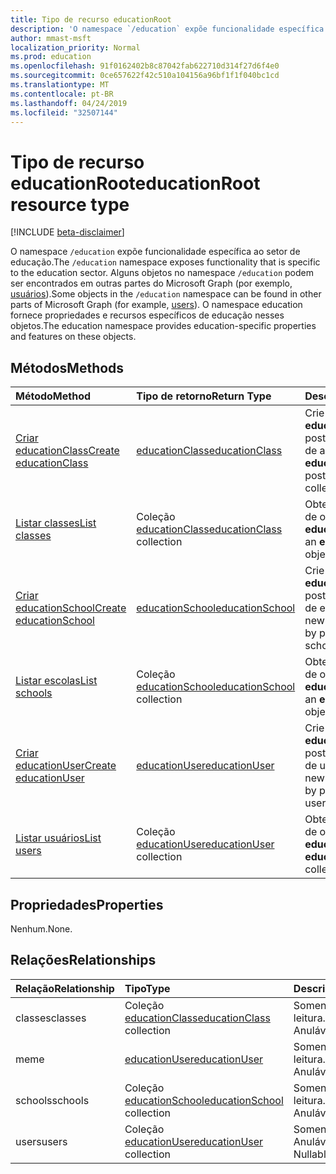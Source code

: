 ```yaml
---
title: Tipo de recurso educationRoot
description: 'O namespace `/education` expõe funcionalidade específica ao setor de educação. '
author: mmast-msft
localization_priority: Normal
ms.prod: education
ms.openlocfilehash: 91f0162402b8c87042fab622710d314f27d6f4e0
ms.sourcegitcommit: 0ce657622f42c510a104156a96bf1f1f040bc1cd
ms.translationtype: MT
ms.contentlocale: pt-BR
ms.lasthandoff: 04/24/2019
ms.locfileid: "32507144"
---
```

# <a name="educationroot-resource-type"></a><span data-ttu-id="05aaa-103">Tipo de recurso educationRoot</span><span class="sxs-lookup"><span data-stu-id="05aaa-103">educationRoot resource type</span></span>

[!INCLUDE [beta-disclaimer](../../includes/beta-disclaimer.md)]

<span data-ttu-id="05aaa-104">O namespace `/education` expõe funcionalidade específica ao setor de educação.</span><span class="sxs-lookup"><span data-stu-id="05aaa-104">The `/education` namespace exposes functionality that is specific to the education sector.</span></span> <span data-ttu-id="05aaa-105">Alguns objetos no namespace `/education` podem ser encontrados em outras partes do Microsoft Graph (por exemplo, [usuários](user.md)).</span><span class="sxs-lookup"><span data-stu-id="05aaa-105">Some objects in the `/education` namespace can be found in other parts of Microsoft Graph (for example, [users](user.md)).</span></span> <span data-ttu-id="05aaa-106">O namespace education fornece propriedades e recursos específicos de educação nesses objetos.</span><span class="sxs-lookup"><span data-stu-id="05aaa-106">The education namespace provides education-specific properties and features on these objects.</span></span>

## <a name="methods"></a><span data-ttu-id="05aaa-107">Métodos</span><span class="sxs-lookup"><span data-stu-id="05aaa-107">Methods</span></span>

| <span data-ttu-id="05aaa-108">Método</span><span class="sxs-lookup"><span data-stu-id="05aaa-108">Method</span></span>           | <span data-ttu-id="05aaa-109">Tipo de retorno</span><span class="sxs-lookup"><span data-stu-id="05aaa-109">Return Type</span></span>    |<span data-ttu-id="05aaa-110">Descrição</span><span class="sxs-lookup"><span data-stu-id="05aaa-110">Description</span></span>|
|:---------------|:--------|:----------|
|[<span data-ttu-id="05aaa-111">Criar educationClass</span><span class="sxs-lookup"><span data-stu-id="05aaa-111">Create educationClass</span></span>](../api/educationroot-post-classes.md) |[<span data-ttu-id="05aaa-112">educationClass</span><span class="sxs-lookup"><span data-stu-id="05aaa-112">educationClass</span></span>](educationclass.md)| <span data-ttu-id="05aaa-113">Crie uma nova **educationClass** postando na coleção de aulas.</span><span class="sxs-lookup"><span data-stu-id="05aaa-113">Create a new **educationClass** by posting to the classes collection.</span></span>|
|[<span data-ttu-id="05aaa-114">Listar classes</span><span class="sxs-lookup"><span data-stu-id="05aaa-114">List classes</span></span>](../api/educationroot-list-classes.md) |<span data-ttu-id="05aaa-115">Coleção [educationClass](educationclass.md)</span><span class="sxs-lookup"><span data-stu-id="05aaa-115">[educationClass](educationclass.md) collection</span></span>| <span data-ttu-id="05aaa-116">Obtenha uma coleção de objetos **educationClass**.</span><span class="sxs-lookup"><span data-stu-id="05aaa-116">Get an **educationClass** object collection.</span></span>|
|[<span data-ttu-id="05aaa-117">Criar educationSchool</span><span class="sxs-lookup"><span data-stu-id="05aaa-117">Create educationSchool</span></span>](../api/educationroot-post-schools.md) |[<span data-ttu-id="05aaa-118">educationSchool</span><span class="sxs-lookup"><span data-stu-id="05aaa-118">educationSchool</span></span>](educationschool.md)| <span data-ttu-id="05aaa-119">Crie uma nova **educationSchool** postando na coleção de escolas.</span><span class="sxs-lookup"><span data-stu-id="05aaa-119">Create a new **educationSchool** by posting to the schools collection.</span></span>|
|[<span data-ttu-id="05aaa-120">Listar escolas</span><span class="sxs-lookup"><span data-stu-id="05aaa-120">List schools</span></span>](../api/educationroot-list-schools.md) |<span data-ttu-id="05aaa-121">Coleção [educationSchool](educationschool.md)</span><span class="sxs-lookup"><span data-stu-id="05aaa-121">[educationSchool](educationschool.md) collection</span></span>| <span data-ttu-id="05aaa-122">Obtenha uma coleção de objetos **educationSchool**.</span><span class="sxs-lookup"><span data-stu-id="05aaa-122">Get an **educationSchool** object collection.</span></span>|
|[<span data-ttu-id="05aaa-123">Criar educationUser</span><span class="sxs-lookup"><span data-stu-id="05aaa-123">Create educationUser</span></span>](../api/educationroot-post-users.md) |[<span data-ttu-id="05aaa-124">educationUser</span><span class="sxs-lookup"><span data-stu-id="05aaa-124">educationUser</span></span>](educationuser.md)| <span data-ttu-id="05aaa-125">Crie um novo **educationUser** postando na coleção de usuários.</span><span class="sxs-lookup"><span data-stu-id="05aaa-125">Create a new **educationUser** by posting to the users collection.</span></span>|
|[<span data-ttu-id="05aaa-126">Listar usuários</span><span class="sxs-lookup"><span data-stu-id="05aaa-126">List users</span></span>](../api/educationroot-list-users.md) |<span data-ttu-id="05aaa-127">Coleção [educationUser](educationuser.md)</span><span class="sxs-lookup"><span data-stu-id="05aaa-127">[educationUser](educationuser.md) collection</span></span>| <span data-ttu-id="05aaa-128">Obtenha uma coleção de objetos **educationUser**.</span><span class="sxs-lookup"><span data-stu-id="05aaa-128">Get an **educationUser** object collection.</span></span>|

## <a name="properties"></a><span data-ttu-id="05aaa-129">Propriedades</span><span class="sxs-lookup"><span data-stu-id="05aaa-129">Properties</span></span>
<span data-ttu-id="05aaa-130">Nenhum.</span><span class="sxs-lookup"><span data-stu-id="05aaa-130">None.</span></span>

## <a name="relationships"></a><span data-ttu-id="05aaa-131">Relações</span><span class="sxs-lookup"><span data-stu-id="05aaa-131">Relationships</span></span>
| <span data-ttu-id="05aaa-132">Relação</span><span class="sxs-lookup"><span data-stu-id="05aaa-132">Relationship</span></span> | <span data-ttu-id="05aaa-133">Tipo</span><span class="sxs-lookup"><span data-stu-id="05aaa-133">Type</span></span>   |<span data-ttu-id="05aaa-134">Descrição</span><span class="sxs-lookup"><span data-stu-id="05aaa-134">Description</span></span>|
|:---------------|:--------|:----------|
|<span data-ttu-id="05aaa-135">classes</span><span class="sxs-lookup"><span data-stu-id="05aaa-135">classes</span></span>|<span data-ttu-id="05aaa-136">Coleção [educationClass](educationclass.md)</span><span class="sxs-lookup"><span data-stu-id="05aaa-136">[educationClass](educationclass.md) collection</span></span>| <span data-ttu-id="05aaa-137">Somente leitura.</span><span class="sxs-lookup"><span data-stu-id="05aaa-137">Read-only.</span></span> <span data-ttu-id="05aaa-138">Anulável.</span><span class="sxs-lookup"><span data-stu-id="05aaa-138">Nullable.</span></span>|
|<span data-ttu-id="05aaa-139">me</span><span class="sxs-lookup"><span data-stu-id="05aaa-139">me</span></span>|[<span data-ttu-id="05aaa-140">educationUser</span><span class="sxs-lookup"><span data-stu-id="05aaa-140">educationUser</span></span>](educationuser.md)| <span data-ttu-id="05aaa-141">Somente leitura.</span><span class="sxs-lookup"><span data-stu-id="05aaa-141">Read-only.</span></span> <span data-ttu-id="05aaa-142">Anulável.</span><span class="sxs-lookup"><span data-stu-id="05aaa-142">Nullable.</span></span>|
|<span data-ttu-id="05aaa-143">schools</span><span class="sxs-lookup"><span data-stu-id="05aaa-143">schools</span></span>|<span data-ttu-id="05aaa-144">Coleção [educationSchool](educationschool.md)</span><span class="sxs-lookup"><span data-stu-id="05aaa-144">[educationSchool](educationschool.md) collection</span></span>| <span data-ttu-id="05aaa-145">Somente leitura.</span><span class="sxs-lookup"><span data-stu-id="05aaa-145">Read-only.</span></span> <span data-ttu-id="05aaa-146">Anulável.</span><span class="sxs-lookup"><span data-stu-id="05aaa-146">Nullable.</span></span>|
|<span data-ttu-id="05aaa-147">users</span><span class="sxs-lookup"><span data-stu-id="05aaa-147">users</span></span>|<span data-ttu-id="05aaa-148">Coleção [educationUser](educationuser.md)</span><span class="sxs-lookup"><span data-stu-id="05aaa-148">[educationUser](educationuser.md) collection</span></span>| <span data-ttu-id="05aaa-p105">Somente leitura. Anulável.</span><span class="sxs-lookup"><span data-stu-id="05aaa-p105">Read-only. Nullable.</span></span>|

<!-- uuid: 8fcb5dbc-d5aa-4681-8e31-b001d5168d79
2015-10-25 14:57:30 UTC -->
<!--
{
  "type": "#page.annotation",
  "description": "educationRoot resource",
  "keywords": "",
  "section": "documentation",
  "tocPath": "",
  "suppressions": [
    "Error: /api-reference/beta/resources/educationroot.md:\r\n      Exception processing links.\r\n    System.ArgumentException: Link Definition was null. Link text: !INCLUDE [beta-disclaimer](../../includes/beta-disclaimer.md)\r\n      at ApiDoctor.Validation.DocFile.get_LinkDestinations()\r\n      at ApiDoctor.Validation.DocSet.ValidateLinks(Boolean includeWarnings, String[] relativePathForFiles, IssueLogger issues, Boolean requireFilenameCaseMatch, Boolean printOrphanedFiles)"
  ]
}
-->

